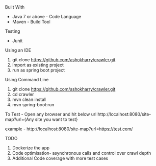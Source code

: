 Built With

* Java 7 or above - Code Language
* Maven - Build Tool

Testing
* Junit

Using an IDE
1. git clone https://github.com/ashokharry/crawler.git
2. import as existing project
3. run as spring boot project

Using Command Line
1. git clone https://github.com/ashokharry/crawler.git
2. cd crawler
3. mvn clean install
4. mvn spring-boot:run

To Test -
Open any browser and hit below url
http://localhost:8080/site-map?url={Any site you want to test}

example - http://localhost:8080/site-map?url=https://test.com/

TODO
1. Dockerize the app
2. Code optimisation- asynchronous calls and control over crawl depth
3. Additional Code coverage with more test cases